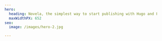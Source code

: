 ```yaml
---
hero:
  heading: Novela, the simplest way to start publishing with Hugo and Forestry.
  maxWidthPX: 652
seo:
  image: /images/hero-2.jpg

---
```

